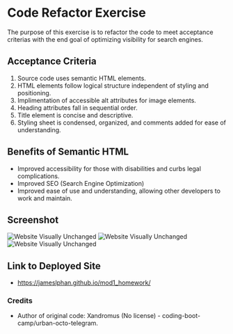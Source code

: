 # Code Refactor Exercise

The purpose of this exercise is to refactor the code to meet acceptance criterias with the end goal of optimizing visibility for search engines.

## Acceptance Criteria

1. Source code uses semantic HTML elements.
2. HTML elements follow logical structure independent  of styling and positioning.
3. Implimentation of accessible alt attributes for image elements.
4. Heading attributes fall in sequential order.
5. Title element is concise and descriptive.
6. Styling sheet is condensed, organized, and comments added for ease of understanding.

## Benefits of Semantic HTML

* Improved accessibility for those with disabilities and curbs legal complications.
* Improved SEO (Search Engine Optimization)
* Improved ease of use and understanding, allowing other developers to work and maintain.

## Screenshot

![Website Visually Unchanged](/assets/images/Dynamic%20Marketing%20Strategies.png "Marketing Agency")
![Website Visually Unchanged](/assets/images/Dynamic%20Marketing%20Strategies2.png "Marketing Agency")
![Website Visually Unchanged](/assets/images/Dynamic%20Marketing%20Strategies3.png "Marketing Agency")

## Link to Deployed Site

- https://jameslphan.github.io/mod1_homework/

### Credits
- Author of original code: Xandromus (No license) - coding-boot-camp/urban-octo-telegram.